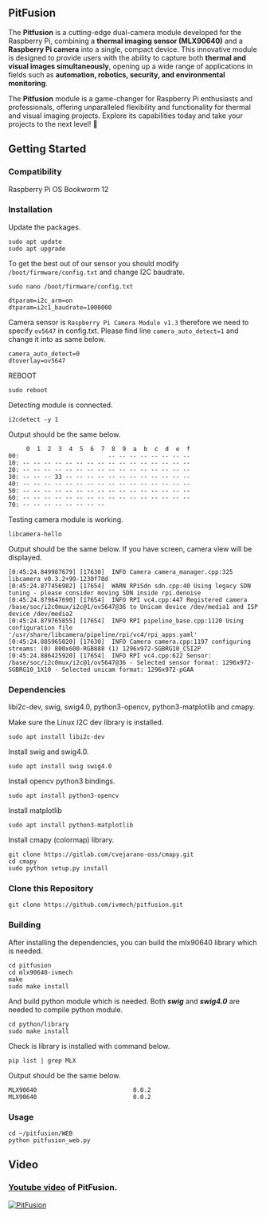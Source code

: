 PitFusion
---
The **Pitfusion** is a cutting-edge dual-camera module developed for the Raspberry Pi, combining a **thermal imaging sensor (MLX90640)** and a **Raspberry Pi camera** into a single, compact device. This innovative module is designed to provide users with the ability to capture both **thermal and visual images simultaneously**, opening up a wide range of applications in fields such as **automation, robotics, security, and environmental monitoring**.

The **Pitfusion** module is a game-changer for Raspberry Pi enthusiasts and professionals, offering unparalleled flexibility and functionality for thermal and visual imaging projects. Explore its capabilities today and take your projects to the next level! 🚀

Getting Started
---
### Compatibility

Raspberry Pi OS Bookworm 12
### Installation

Update the packages.
```shell
sudo apt update
sudo apt upgrade
```

To get the best out of our sensor you should modify `/boot/firmware/config.txt` and change I2C baudrate.
```shell
sudo nano /boot/firmware/config.txt
```

```text
dtparam=i2c_arm=on
dtparam=i2c1_baudrate=1000000
```

Camera sensor is `Raspberry Pi Camera Module v1.3` therefore we need to specify `ov5647` in config.txt. Please find line `camera_auto_detect=1` and change it into as same below.
```text
camera_auto_detect=0
dtoverlay=ov5647
```

REBOOT
```shell
sudo reboot
```

Detecting module is connected.
```shell
i2cdetect -y 1
```

Output should be the same below.
```text
     0  1  2  3  4  5  6  7  8  9  a  b  c  d  e  f
00:                         -- -- -- -- -- -- -- -- 
10: -- -- -- -- -- -- -- -- -- -- -- -- -- -- -- -- 
20: -- -- -- -- -- -- -- -- -- -- -- -- -- -- -- -- 
30: -- -- -- 33 -- -- -- -- -- -- -- -- -- -- -- -- 
40: -- -- -- -- -- -- -- -- -- -- -- -- -- -- -- -- 
50: -- -- -- -- -- -- -- -- -- -- -- -- -- -- -- -- 
60: -- -- -- -- -- -- -- -- -- -- -- -- -- -- -- -- 
70: -- -- -- -- -- -- -- --    
```

Testing camera module is working.
```shell
libcamera-hello
```

Output should be the same below. If you have screen, camera view will be displayed.
```text
[0:45:24.849987679] [17630]  INFO Camera camera_manager.cpp:325 libcamera v0.3.2+99-1230f78d
[0:45:24.877456982] [17654]  WARN RPiSdn sdn.cpp:40 Using legacy SDN tuning - please consider moving SDN inside rpi.denoise
[0:45:24.879647690] [17654]  INFO RPI vc4.cpp:447 Registered camera /base/soc/i2c0mux/i2c@1/ov5647@36 to Unicam device /dev/media1 and ISP device /dev/media2
[0:45:24.879765855] [17654]  INFO RPI pipeline_base.cpp:1120 Using configuration file '/usr/share/libcamera/pipeline/rpi/vc4/rpi_apps.yaml'
[0:45:24.885965020] [17630]  INFO Camera camera.cpp:1197 configuring streams: (0) 800x600-RGB888 (1) 1296x972-SGBRG10_CSI2P
[0:45:24.886425920] [17654]  INFO RPI vc4.cpp:622 Sensor: /base/soc/i2c0mux/i2c@1/ov5647@36 - Selected sensor format: 1296x972-SGBRG10_1X10 - Selected unicam format: 1296x972-pGAA
```
### Dependencies

libi2c-dev, swig, swig4.0, python3-opencv, python3-matplotlib and cmapy.

Make sure the Linux I2C dev library is installed.
```shell
sudo apt install libi2c-dev
```

Install swig and swig4.0.
```shell
sudo apt install swig swig4.0
```

Install opencv python3 bindings.
```shell
sudo apt install python3-opencv
```

Install matplotlib
```shell
sudo apt install python3-matplotlib
```

Install cmapy (colormap) library.
```shell
git clone https://gitlab.com/cvejarano-oss/cmapy.git
cd cmapy
sudo python setup.py install
```
### Clone this Repository

```shell
git clone https://github.com/ivmech/pitfusion.git
```

### Building

After installing the dependencies, you can build the mlx90640 library which is needed.
```shell
cd pitfusion
cd mlx90640-ivmech
make
sudo make install
```

And build python module which is needed. Both ***swig*** and ***swig4.0*** are needed to compile python module.
```shell
cd python/library
sudo make install
```

Check is library is installed with command below.
```shell
pip list | grep MLX
```

Output should be the same below.
```text
MLX90640                           0.0.2
MLX90640                           0.0.2
```

### Usage

```shell
cd ~/pitfusion/WEB
python pitfusion_web.py
```


Video
---
### [Youtube video](https://youtu.be/EjRPVNalaHE) of PitFusion.

[![PitFusion](https://raw.githubusercontent.com/ivmech/pitfusion/images/thermal_02.jpg)](https://youtu.be/EjRPVNalaHE)

